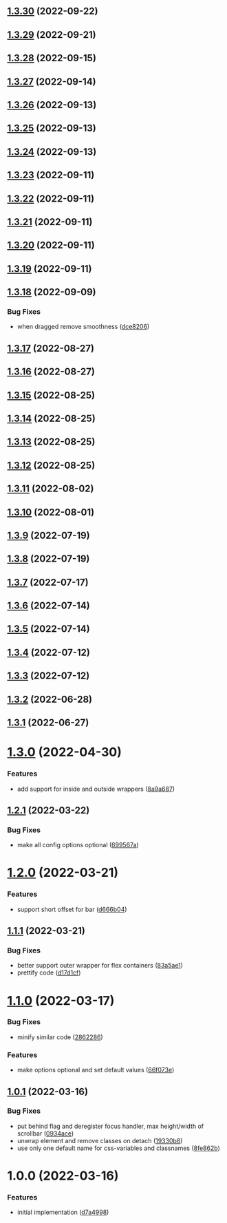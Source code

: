 ## [1.3.30](https://github.com/FRSOURCE/light-scrollbar/compare/v1.3.29...v1.3.30) (2022-09-22)

## [1.3.29](https://github.com/FRSOURCE/light-scrollbar/compare/v1.3.28...v1.3.29) (2022-09-21)

## [1.3.28](https://github.com/FRSOURCE/light-scrollbar/compare/v1.3.27...v1.3.28) (2022-09-15)

## [1.3.27](https://github.com/FRSOURCE/light-scrollbar/compare/v1.3.26...v1.3.27) (2022-09-14)

## [1.3.26](https://github.com/FRSOURCE/light-scrollbar/compare/v1.3.25...v1.3.26) (2022-09-13)

## [1.3.25](https://github.com/FRSOURCE/light-scrollbar/compare/v1.3.24...v1.3.25) (2022-09-13)

## [1.3.24](https://github.com/FRSOURCE/light-scrollbar/compare/v1.3.23...v1.3.24) (2022-09-13)

## [1.3.23](https://github.com/FRSOURCE/light-scrollbar/compare/v1.3.22...v1.3.23) (2022-09-11)

## [1.3.22](https://github.com/FRSOURCE/light-scrollbar/compare/v1.3.21...v1.3.22) (2022-09-11)

## [1.3.21](https://github.com/FRSOURCE/light-scrollbar/compare/v1.3.20...v1.3.21) (2022-09-11)

## [1.3.20](https://github.com/FRSOURCE/light-scrollbar/compare/v1.3.19...v1.3.20) (2022-09-11)

## [1.3.19](https://github.com/FRSOURCE/light-scrollbar/compare/v1.3.18...v1.3.19) (2022-09-11)

## [1.3.18](https://github.com/FRSOURCE/light-scrollbar/compare/v1.3.17...v1.3.18) (2022-09-09)


### Bug Fixes

* when dragged remove smoothness ([dce8206](https://github.com/FRSOURCE/light-scrollbar/commit/dce82065f1c076ccf806d34eea6065de60b2691e))

## [1.3.17](https://github.com/FRSOURCE/light-scrollbar/compare/v1.3.16...v1.3.17) (2022-08-27)

## [1.3.16](https://github.com/FRSOURCE/light-scrollbar/compare/v1.3.15...v1.3.16) (2022-08-27)

## [1.3.15](https://github.com/FRSOURCE/light-scrollbar/compare/v1.3.14...v1.3.15) (2022-08-25)

## [1.3.14](https://github.com/FRSOURCE/light-scrollbar/compare/v1.3.13...v1.3.14) (2022-08-25)

## [1.3.13](https://github.com/FRSOURCE/light-scrollbar/compare/v1.3.12...v1.3.13) (2022-08-25)

## [1.3.12](https://github.com/FRSOURCE/light-scrollbar/compare/v1.3.11...v1.3.12) (2022-08-25)

## [1.3.11](https://github.com/FRSOURCE/light-scrollbar/compare/v1.3.10...v1.3.11) (2022-08-02)

## [1.3.10](https://github.com/FRSOURCE/light-scrollbar/compare/v1.3.9...v1.3.10) (2022-08-01)

## [1.3.9](https://github.com/FRSOURCE/light-scrollbar/compare/v1.3.8...v1.3.9) (2022-07-19)

## [1.3.8](https://github.com/FRSOURCE/light-scrollbar/compare/v1.3.7...v1.3.8) (2022-07-19)

## [1.3.7](https://github.com/FRSOURCE/light-scrollbar/compare/v1.3.6...v1.3.7) (2022-07-17)

## [1.3.6](https://github.com/FRSOURCE/light-scrollbar/compare/v1.3.5...v1.3.6) (2022-07-14)

## [1.3.5](https://github.com/FRSOURCE/light-scrollbar/compare/v1.3.4...v1.3.5) (2022-07-14)

## [1.3.4](https://github.com/FRSOURCE/light-scrollbar/compare/v1.3.3...v1.3.4) (2022-07-12)

## [1.3.3](https://github.com/FRSOURCE/light-scrollbar/compare/v1.3.2...v1.3.3) (2022-07-12)

## [1.3.2](https://github.com/FRSOURCE/light-scrollbar/compare/v1.3.1...v1.3.2) (2022-06-28)

## [1.3.1](https://github.com/FRSOURCE/light-scrollbar/compare/v1.3.0...v1.3.1) (2022-06-27)

# [1.3.0](https://github.com/FRSOURCE/light-scrollbar/compare/v1.2.1...v1.3.0) (2022-04-30)


### Features

* add support for inside and outside wrappers ([8a9a687](https://github.com/FRSOURCE/light-scrollbar/commit/8a9a687d314c8e5643b52510d6e0fed2e7577882))

## [1.2.1](https://github.com/FRSOURCE/light-scrollbar/compare/v1.2.0...v1.2.1) (2022-03-22)


### Bug Fixes

* make all config options optional ([699567a](https://github.com/FRSOURCE/light-scrollbar/commit/699567a1770ecd2fd0e9bfb95b3b1941a989961e))

# [1.2.0](https://github.com/FRSOURCE/light-scrollbar/compare/v1.1.1...v1.2.0) (2022-03-21)


### Features

* support short offset for bar ([d666b04](https://github.com/FRSOURCE/light-scrollbar/commit/d666b04d2ab7bde66e13404cafe2af530590eeac))

## [1.1.1](https://github.com/FRSOURCE/light-scrollbar/compare/v1.1.0...v1.1.1) (2022-03-21)


### Bug Fixes

* better support outer wrapper for flex containers ([83a5ae1](https://github.com/FRSOURCE/light-scrollbar/commit/83a5ae1eac5692c75789baea0b9957e4e3b157a8))
* prettify code ([d17d1cf](https://github.com/FRSOURCE/light-scrollbar/commit/d17d1cf28d3679d1a8b19bb2b8a70588a47cfadd))

# [1.1.0](https://github.com/FRSOURCE/light-scrollbar/compare/v1.0.1...v1.1.0) (2022-03-17)


### Bug Fixes

* minify similar code ([2862286](https://github.com/FRSOURCE/light-scrollbar/commit/2862286c0fe274ba2c165191d14d9a3f92519b3a))


### Features

* make options optional and set default values ([66f073e](https://github.com/FRSOURCE/light-scrollbar/commit/66f073ee9eb985d7fce4226205a8bc04ec0dde07))

## [1.0.1](https://github.com/FRSOURCE/light-scrollbar/compare/v1.0.0...v1.0.1) (2022-03-16)


### Bug Fixes

* put behind flag and deregister focus handler, max height/width of scrollbar ([0934ace](https://github.com/FRSOURCE/light-scrollbar/commit/0934ace9a7c827ca241177964f3caa1a0bc532e9))
* unwrap element and remove classes on detach ([19330b8](https://github.com/FRSOURCE/light-scrollbar/commit/19330b862f98314fb572a169f1e346d3cfb4b214))
* use only one default name for css-variables and classnames ([8fe862b](https://github.com/FRSOURCE/light-scrollbar/commit/8fe862b4d2525226f60a666c08db71bc311c06fc))

# 1.0.0 (2022-03-16)


### Features

* initial implementation ([d7a4998](https://github.com/FRSOURCE/light-scrollbar/commit/d7a4998a02417aadb24f683379249f53103b232a))
